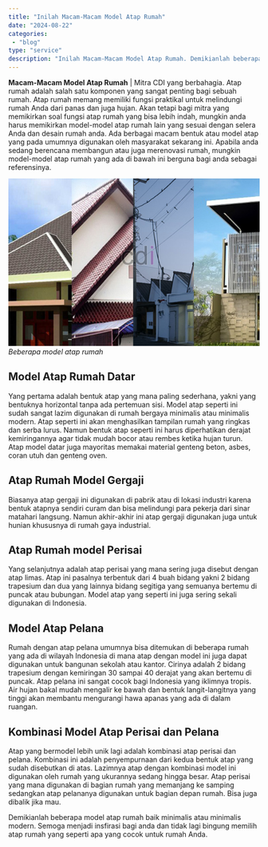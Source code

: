 ```yaml
---
title: "Inilah Macam-Macam Model Atap Rumah"
date: "2024-08-22"
categories:
 - "blog"
type: "service"
description: "Inilah Macam-Macam Model Atap Rumah. Demikianlah beberapa model atap rumah baik minimalis atau minimalis modern. Semoga menjadi insfirasi bagi anda dan tidak..."
---
```


**Macam-Macam Model Atap Rumah** | Mitra CDI yang berbahagia. Atap rumah adalah salah satu komponen yang sangat penting bagi sebuah rumah. Atap rumah memang memiliki fungsi praktikal untuk melindungi rumah Anda dari panas dan juga hujan. Akan tetapi bagi mitra yang memikirkan soal fungsi atap rumah yang bisa lebih indah, mungkin anda harus memikirkan model-model atap rumah lain yang sesuai dengan selera Anda dan desain rumah anda. Ada berbagai macam bentuk atau model atap yang pada umumnya digunakan oleh masyarakat sekarang ini. Apabila anda sedang berencana membangun atau juga merenovasi rumah, mungkin model-model atap rumah yang ada di bawah ini berguna bagi anda sebagai referensinya.

![Beberapa model atap rumah](/images/blog/model-atap-rumah-1.jpg)
*Beberapa model atap rumah*

 ## Model Atap Rumah Datar

Yang pertama adalah bentuk atap yang mana paling sederhana, yakni yang bentuknya horizontal tanpa ada pertemuan sisi. Model atap seperti ini sudah sangat lazim digunakan di rumah bergaya minimalis atau minimalis modern. Atap seperti ini akan menghasilkan tampilan rumah yang ringkas dan serba lurus. Namun bentuk atap seperti ini harus diperhatikan derajat kemiringannya agar tidak mudah bocor atau rembes ketika hujan turun. Atap model datar juga mayoritas memakai material genteng beton, asbes, coran utuh dan genteng oven.

 ## Atap Rumah Model Gergaji

Biasanya atap gergaji ini digunakan di pabrik atau di lokasi industri karena bentuk atapnya sendiri curam dan bisa melindungi para pekerja dari sinar matahari langsung. Namun akhir-akhir ini atap gergaji digunakan juga untuk hunian khususnya di rumah gaya industrial.

 ## Atap Rumah model Perisai

Yang selanjutnya adalah atap perisai yang mana sering juga disebut dengan atap limas. Atap ini pasalnya terbentuk dari 4 buah bidang yakni 2 bidang trapesium dan dua yang lainnya bidang segitiga yang semuanya bertemu di puncak atau bubungan. Model atap yang seperti ini juga sering sekali digunakan di Indonesia.

 ## Model Atap Pelana

Rumah dengan atap pelana umumnya bisa ditemukan di beberapa rumah yang ada di wilayah Indonesia di mana atap dengan model ini juga dapat digunakan untuk bangunan sekolah atau kantor. Cirinya adalah 2 bidang trapesium dengan kemiringan 30 sampai 40 derajat yang akan bertemu di puncak. Atap pelana ini sangat cocok bagi Indonesia yang iklimnya tropis. Air hujan bakal mudah mengalir ke bawah dan bentuk langit-langitnya yang tinggi akan membantu mengurangi hawa apanas yang ada di dalam ruangan.

 ## Kombinasi Model Atap Perisai dan Pelana

Atap yang bermodel lebih unik lagi adalah kombinasi atap perisai dan pelana. Kombinasi ini adalah penyempurnaan dari kedua bentuk atap yang sudah disebutkan di atas. Lazimnya atap dengan kombinasi model ini digunakan oleh rumah yang ukurannya sedang hingga besar. Atap perisai yang mana digunakan di bagian rumah yang memanjang ke samping sedangkan atap pelananya digunakan untuk bagian depan rumah. Bisa juga dibalik jika mau.

Demikianlah beberapa model atap rumah baik minimalis atau minimalis modern. Semoga menjadi insfirasi bagi anda dan tidak lagi bingung memilih atap rumah yang seperti apa yang cocok untuk rumah Anda.

